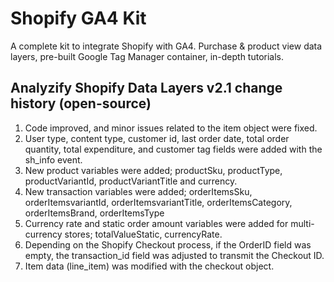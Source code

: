 # Shopify GA4 Kit 
A complete kit to integrate Shopify with GA4. Purchase &amp; product view data layers, pre-built Google Tag Manager container, in-depth tutorials. 


## Analyzify Shopify Data Layers v2.1 change history (open-source) 

1. Code improved, and minor issues related to the item object were fixed.
2. User type, content type, customer id, last order date, total order quantity, total expenditure, and customer tag fields were added with the sh_info event.
3. New product variables were added; productSku, productType, productVariantId, productVariantTitle and currency.
4. New transaction variables were added; orderItemsSku, orderItemsvariantId, orderItemsvariantTitle, orderItemsCategory, orderItemsBrand, orderItemsType
5. Currency rate and static order amount variables were added for multi-currency stores; totalValueStatic, currencyRate.
6. Depending on the Shopify Checkout process, if the OrderID field was empty, the transaction_id field was adjusted to transmit the Checkout ID.
7. Item data (line_item) was modified with the checkout object.
